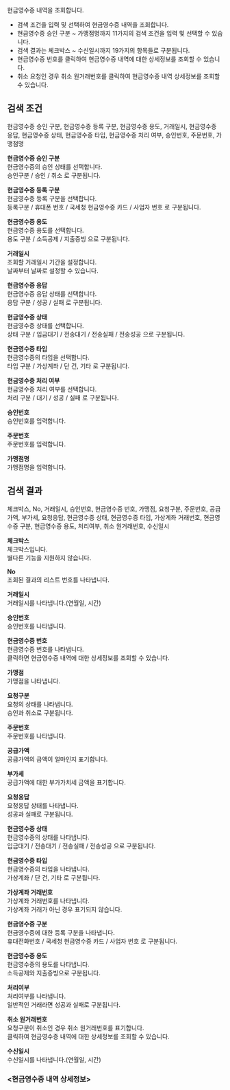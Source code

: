 현금영수증 내역을 조회합니다.

- 검색 조건을 입력 및 선택하여 현금영수증 내역을 조회합니다.
- 현금영수증 승인 구분 ~ 가맹점명까지 11가지의 검색 조건을 입력 및 선택할 수 있습니다.
- 검색 결과는 체크박스 ~ 수신일시까지 19가지의 항목들로 구분됩니다.
- 현금영수증 번호를 클릭하여 현금영수증 내역에 대한 상세정보를 조회할 수 있습니다.
- 취소 요청인 경우 취소 원거래번호를 클릭하여 현금영수증 내역 상세정보를 조회할 수 있습니다.



## 검색 조건
현금영수증 승인 구분, 현금영수증 등록 구분, 현금영수증 용도, 거래일시, 현금영수증 응답, 현금영수증 상태, 현금영수증 타입, 현금영수증 처리 여부, 승인번호, 주문번호, 가맹점명

**현금영수증 승인 구분**
<br>현금영수증의 승인 상태를 선택합니다.
<br>승인구분 / 승인 / 취소 로 구분됩니다.

**현금영수증 등록 구분**
<br>현금영수증 등록 구분을 선택합니다.
<br>등록구분 / 휴대폰 번호 / 국세청 현금영수증 카드 / 사업자 번호 로 구분됩니다.


**현금영수증 용도**
<br>현금영수증 용도를 선택합니다.
<br>용도 구분 / 소득공제 / 지출증빙 으로 구분됩니다.

**거래일시**
<br>조회할 거래일시 기간을 설정합니다.
<br>날짜부터 날짜로 설정할 수 있습니다.

**현금영수증 응답**
<br>현금영수증 응답 상태를 선택합니다.
<br>응답 구분 / 성공 / 실패 로 구분됩니다.

**현금영수증 상태**
<br>현금영수증 상태를 선택합니다.
<br>상태 구분 / 입금대기 / 전송대기 / 전송실패 / 전송성공 으로 구분됩니다.

**현금영수증 타입**
<br>현금영수증의 타입을 선택합니다.
<br>타입 구분 / 가상계좌 / 단 건, 기타 로 구분됩니다.

**현금영수증 처리 여부**
<br>현금영수증 처리 여부를 선택합니다.
<br>처리 구분 / 대기 / 성공 / 실패 로 구분됩니다.

**승인번호**
<br>승인번호를 입력합니다.

**주문번호**
<br>주문번호를 입력합니다.

**가맹점명**
<br>가맹점명을 입력합니다.



## 검색 결과
체크박스, No, 거래일시, 승인번호, 현금영수증 번호, 가맹점, 요청구분, 주문번호, 공급가액, 부가세, 요청응답, 현금영수증 상태, 현금영수증 타입, 가상계좌 거래번호, 현금영수증 구분, 현금영수증 용도, 처리여부, 취소 원거래번호, 수신일시

**체크박스**
<br>체크박스입니다.
<br>별다른 기능을 지원하지 않습니다.

**No**
<br>조회된 결과의 리스트 번호를 나타냅니다.

**거래일시**
<br>거래일시를 나타냅니다.(연월일, 시간)

**승인번호**
<br>승인번호를 나타냅니다.

**현금영수증 번호**
<br>현금영수증 번호를 나타냅니다.
<br>클릭하면 현금영수증 내역에 대한 상세정보를 조회할 수 있습니다.

**가맹점**
<br>가맹점을 나타냅니다.

**요청구분**
<br>요청의 상태를 나타냅니다.
<br>승인과 취소로 구분됩니다.

**주문번호**
<br>주문번호를 나타냅니다.

**공급가액**
<br>공급가액의 금액이 얼마인지 표기합니다.

**부가세**
<br>공급가액에 대한 부가가치세 금액을 표기합니다.

**요청응답**
<br>요청응답 상태를 나타냅니다.
<br>성공과 실패로 구분됩니다.

**현금영수증 상태**
<br>현금영수증의 상태를 나타냅니다.
<br>입금대기 / 전송대기 / 전송실패 / 전송성공 으로 구분됩니다.

**현금영수증 타입**
<br>현금영수증의 타입을 나타냅니다.
<br>가상계좌 / 단 건, 기타 로 구분됩니다.

**가상계좌 거래번호**
<br>가상계좌 거래번호를 나타냅니다.
<br>가상계좌 거래가 아닌 경우 표기되지 않습니다.

**현금영수증 구분**
<br>현금영수증에 대한 등록 구분을 나타냅니다.
<br>휴대전화번호 / 국세청 현금영수증 카드 / 사업자 번호 로 구분됩니다.

**현금영수증 용도**
<br>현금영수증의 용도를 나타냅니다.
<br>소득공제와 지출증빙으로 구분됩니다.

**처리여부**
<br>처리여부를 나타냅니다.
<br>일반적인 거래라면 성공과 실패로 구분됩니다.

**취소 원거래번호**
<br>요청구분이 취소인 경우 취소 원거래번호를 표기합니다.
<br>클릭하여 현금영수증 내역에 대한 상세정보를 조회할 수 있습니다.

**수신일시**
<br>수신일시를 나타냅니다.(연월일, 시간)



### <현금영수증 내역 상세정보>